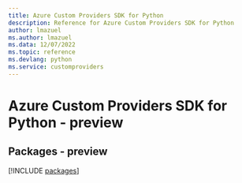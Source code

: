 ```yaml
---
title: Azure Custom Providers SDK for Python
description: Reference for Azure Custom Providers SDK for Python
author: lmazuel
ms.author: lmazuel
ms.data: 12/07/2022
ms.topic: reference
ms.devlang: python
ms.service: customproviders
---
```

# Azure Custom Providers SDK for Python - preview
## Packages - preview
[!INCLUDE [packages](custom-providers-index.md)]
